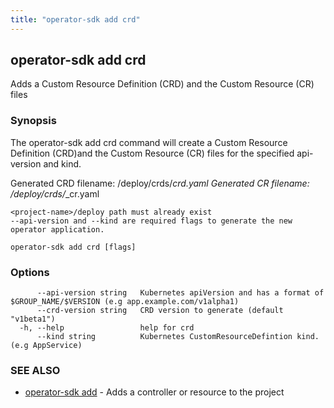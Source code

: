 ```yaml
---
title: "operator-sdk add crd"
---
```

## operator-sdk add crd

Adds a Custom Resource Definition (CRD) and the Custom Resource (CR) files

### Synopsis

The operator-sdk add crd command will create a Custom Resource Definition (CRD)and the Custom Resource (CR) files for the specified api-version and kind.

Generated CRD filename: <project-name>/deploy/crds/<full group>_<resource>_crd.yaml
Generated CR  filename: <project-name>/deploy/crds/<full group>_<version>_<kind>_cr.yaml

	<project-name>/deploy path must already exist
	--api-version and --kind are required flags to generate the new operator application.


```
operator-sdk add crd [flags]
```

### Options

```
      --api-version string   Kubernetes apiVersion and has a format of $GROUP_NAME/$VERSION (e.g app.example.com/v1alpha1)
      --crd-version string   CRD version to generate (default "v1beta1")
  -h, --help                 help for crd
      --kind string          Kubernetes CustomResourceDefintion kind. (e.g AppService)
```

### SEE ALSO

* [operator-sdk add](../operator-sdk_add)	 - Adds a controller or resource to the project


